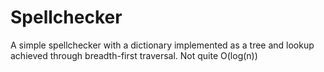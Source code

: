 Spellchecker
===========

A simple spellchecker with a dictionary implemented as a tree and lookup achieved through breadth-first traversal.
Not quite O(log(n))
